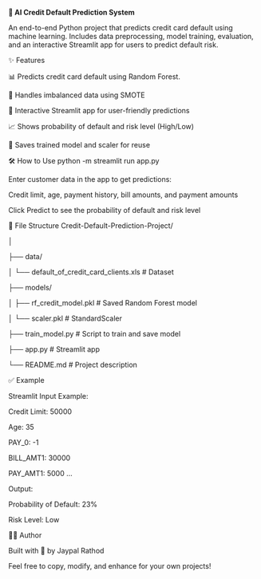 **🏦 AI Credit Default Prediction System**

An end-to-end Python project that predicts credit card default using machine learning.
Includes data preprocessing, model training, evaluation, and an interactive Streamlit app for users to predict default risk.

✨ Features

📊 Predicts credit card default using Random Forest.

🔄 Handles imbalanced data using SMOTE

🧮 Interactive Streamlit app for user-friendly predictions

📈 Shows probability of default and risk level (High/Low)

💾 Saves trained model and scaler for reuse

🛠️ How to Use
python -m streamlit run app.py

Enter customer data in the app to get predictions:

Credit limit, age, payment history, bill amounts, and payment amounts

Click Predict to see the probability of default and risk level

📁 File Structure
Credit-Default-Prediction-Project/

│

├── data/

│   └── default_of_credit_card_clients.xls      # Dataset

├── models/

│   ├── rf_credit_model.pkl                     # Saved Random Forest model

│   └── scaler.pkl                              # StandardScaler

├── train_model.py                              # Script to train and save model

├── app.py                                      # Streamlit app

└── README.md                                   # Project description

✅ Example

Streamlit Input Example:

Credit Limit: 50000

Age: 35

PAY_0: -1

BILL_AMT1: 30000

PAY_AMT1: 5000
...


Output:

Probability of Default: 23%

Risk Level: Low

🧑‍💻 Author

Built with 💙 by Jaypal Rathod

Feel free to copy, modify, and enhance for your own projects!

